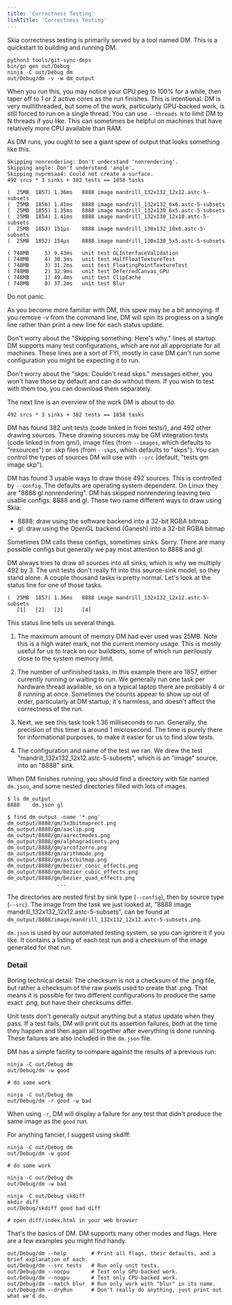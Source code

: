 ```yaml
---
title: 'Correctness Testing'
linkTitle: 'Correctness Testing'
---
```


Skia correctness testing is primarily served by a tool named DM. This is a
quickstart to building and running DM.

<!--?prettify lang=sh?-->

    python3 tools/git-sync-deps
    bin/gn gen out/Debug
    ninja -C out/Debug dm
    out/Debug/dm -v -w dm_output

When you run this, you may notice your CPU peg to 100% for a while, then taper
off to 1 or 2 active cores as the run finishes. This is intentional. DM is very
multithreaded, but some of the work, particularly GPU-backed work, is still
forced to run on a single thread. You can use `--threads N` to limit DM to N
threads if you like. This can sometimes be helpful on machines that have
relatively more CPU available than RAM.

As DM runs, you ought to see a giant spew of output that looks something like
this.

```
Skipping nonrendering: Don't understand 'nonrendering'.
Skipping angle: Don't understand 'angle'.
Skipping nvprmsaa4: Could not create a surface.
492 srcs * 3 sinks + 382 tests == 1858 tasks

(  25MB  1857) 1.36ms   8888 image mandrill_132x132_12x12.astc-5-subsets
(  25MB  1856) 1.41ms   8888 image mandrill_132x132_6x6.astc-5-subsets
(  25MB  1855) 1.35ms   8888 image mandrill_132x130_6x5.astc-5-subsets
(  25MB  1854) 1.41ms   8888 image mandrill_132x130_12x10.astc-5-subsets
(  25MB  1853) 151µs    8888 image mandrill_130x132_10x6.astc-5-subsets
(  25MB  1852) 154µs    8888 image mandrill_130x130_5x5.astc-5-subsets
                                  ...
( 748MB     5) 9.43ms   unit test GLInterfaceValidation
( 748MB     4) 30.3ms   unit test HalfFloatTextureTest
( 748MB     3) 31.2ms   unit test FloatingPointTextureTest
( 748MB     2) 32.9ms   unit test DeferredCanvas_GPU
( 748MB     1) 49.4ms   unit test ClipCache
( 748MB     0) 37.2ms   unit test Blur
```

Do not panic.

As you become more familiar with DM, this spew may be a bit annoying. If you
remove -v from the command line, DM will spin its progress on a single line
rather than print a new line for each status update.

Don't worry about the "Skipping something: Here's why." lines at startup. DM
supports many test configurations, which are not all appropriate for all
machines. These lines are a sort of FYI, mostly in case DM can't run some
configuration you might be expecting it to run.

Don't worry about the "skps: Couldn't read skps." messages either, you won't
have those by default and can do without them. If you wish to test with them
too, you can download them separately.

The next line is an overview of the work DM is about to do.

```
492 srcs * 3 sinks + 382 tests == 1858 tasks
```

DM has found 382 unit tests (code linked in from tests/), and 492 other drawing
sources. These drawing sources may be GM integration tests (code linked in from
gm/), image files (from `--images`, which defaults to "resources") or .skp files
(from `--skps`, which defaults to "skps"). You can control the types of sources
DM will use with `--src` (default, "tests gm image skp").

DM has found 3 usable ways to draw those 492 sources. This is controlled by
`--config`. The defaults are operating system dependent. On Linux they are "8888
gl nonrendering". DM has skipped nonrendering leaving two usable configs: 8888
and gl. These two name different ways to draw using Skia:

- 8888: draw using the software backend into a 32-bit RGBA bitmap
- gl: draw using the OpenGL backend (Ganesh) into a 32-bit RGBA bitmap

Sometimes DM calls these configs, sometimes sinks. Sorry. There are many
possible configs but generally we pay most attention to 8888 and gl.

DM always tries to draw all sources into all sinks, which is why we multiply 492
by 3. The unit tests don't really fit into this source-sink model, so they stand
alone. A couple thousand tasks is pretty normal. Let's look at the status line
for one of those tasks.

```
(  25MB  1857) 1.36ms   8888 image mandrill_132x132_12x12.astc-5-subsets
   [1]   [2]   [3]      [4]
```

This status line tells us several things.

1. The maximum amount of memory DM had ever used was 25MB. Note this is a high
   water mark, not the current memory usage. This is mostly useful for us to
   track on our buildbots, some of which run perilously close to the system
   memory limit.

2. The number of unfinished tasks, in this example there are 1857, either
   currently running or waiting to run. We generally run one task per hardware
   thread available, so on a typical laptop there are probably 4 or 8 running at
   once. Sometimes the counts appear to show up out of order, particularly at DM
   startup; it's harmless, and doesn't affect the correctness of the run.

3. Next, we see this task took 1.36 milliseconds to run. Generally, the
   precision of this timer is around 1 microsecond. The time is purely there for
   informational purposes, to make it easier for us to find slow tests.

4. The configuration and name of the test we ran. We drew the test
   "mandrill_132x132_12x12.astc-5-subsets", which is an "image" source, into an
   "8888" sink.

When DM finishes running, you should find a directory with file named `dm.json`,
and some nested directories filled with lots of images.

```
$ ls dm_output
8888    dm.json gl

$ find dm_output -name '*.png'
dm_output/8888/gm/3x3bitmaprect.png
dm_output/8888/gm/aaclip.png
dm_output/8888/gm/aarectmodes.png
dm_output/8888/gm/alphagradients.png
dm_output/8888/gm/arcofzorro.png
dm_output/8888/gm/arithmode.png
dm_output/8888/gm/astcbitmap.png
dm_output/8888/gm/bezier_conic_effects.png
dm_output/8888/gm/bezier_cubic_effects.png
dm_output/8888/gm/bezier_quad_effects.png
                ...
```

The directories are nested first by sink type (`--config`), then by source type
(`--src`). The image from the task we just looked at, "8888 image
mandrill_132x132_12x12.astc-5-subsets", can be found at
`dm_output/8888/image/mandrill_132x132_12x12.astc-5-subsets.png`.

`dm.json` is used by our automated testing system, so you can ignore it if you
like. It contains a listing of each test run and a checksum of the image
generated for that run.

### Detail <a name="digests"></a>

Boring technical detail: The checksum is not a checksum of the .png file, but
rather a checksum of the raw pixels used to create that .png. That means it is
possible for two different configurations to produce the same exact .png, but
have their checksums differ.

Unit tests don't generally output anything but a status update when they pass.
If a test fails, DM will print out its assertion failures, both at the time they
happen and then again all together after everything is done running. These
failures are also included in the `dm.json` file.

DM has a simple facility to compare against the results of a previous run:

<!--?prettify lang=sh?-->

    ninja -C out/Debug dm
    out/Debug/dm -w good

    # do some work

    ninja -C out/Debug dm
    out/Debug/dm -r good -w bad

When using `-r`, DM will display a failure for any test that didn't produce the
same image as the `good` run.

For anything fancier, I suggest using skdiff:

<!--?prettify lang=sh?-->

    ninja -C out/Debug dm
    out/Debug/dm -w good

    # do some work

    ninja -C out/Debug dm
    out/Debug/dm -w bad

    ninja -C out/Debug skdiff
    mkdir diff
    out/Debug/skdiff good bad diff

    # open diff/index.html in your web browser

That's the basics of DM. DM supports many other modes and flags. Here are a few
examples you might find handy.

<!--?prettify lang=sh?-->

    out/Debug/dm --help        # Print all flags, their defaults, and a brief explanation of each.
    out/Debug/dm --src tests   # Run only unit tests.
    out/Debug/dm --nocpu       # Test only GPU-backed work.
    out/Debug/dm --nogpu       # Test only CPU-backed work.
    out/Debug/dm --match blur  # Run only work with "blur" in its name.
    out/Debug/dm --dryRun      # Don't really do anything, just print out what we'd do.
